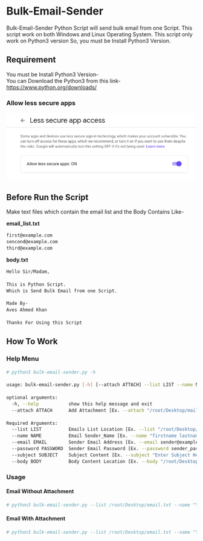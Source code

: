 # Bulk-Email-Sender
Bulk-Email-Sender Python Script will send bulk email from one Script. This script work on both Windows and Linux Operating System. This script only work on Python3 version So, you must be Install Python3 Version.

## Requirement
You must be Install Python3 Version-<br/>
You can Download the Python3 from this link-
https://www.python.org/downloads/

### Allow less secure apps
![alt text](https://github.com/av3sk77/Bulk-Email-Sender/blob/master/less-secure-app.png?raw=true)
## Before Run the Script
Make text files which contain the email list and the Body Contains Like-

<b>email_list.txt</b>
```bash
first@example.com
sencond@example.com
third@example.com
```

<b>body.txt</b>
```bash
Hello Sir/Madam,

This is Python Script.
Which is Send Bulk Email from one Script.

Made By-
Aves Ahmed Khan

Thanks For Using this Script
```

## How To Work
### Help Menu
```bash
# python3 bulk-email-sender.py -h

usage: bulk-email-sender.py [-h] [--attach ATTACH] --list LIST --name NAME --email EMAIL --password PASSWORD --subject SUBJECT --body BODY

optional arguments:
  -h, --help           show this help message and exit
  --attach ATTACH      Add Attachment [Ex. --attach "/root/Desktop/mail.csv"]

Required Arguments:
  --list LIST          Emails List Location [Ex. --list "/root/Desktop/mails.txt"]
  --name NAME          Email Sender_Name [Ex. --name "firstname lastname"]
  --email EMAIL        Sender Email Address [Ex. --email sender@example.com]
  --password PASSWORD  Sender Email Password [Ex. --password sender_password]
  --subject SUBJECT    Subject Content [Ex. --subject "Enter Subject Here"]
  --body BODY          Body Content Location [Ex. --body "/root/Desktop/body.txt"]
```
  
### Usage
#### Email Without Attachment
```bash
# python3 bulk-email-sender.py --list /root/Desktop/email.txt --name "Your Name" --email senderemail@example.com --password sender_password --subject "Email Subject Here" --body /root/Desktop/body.txt
```

#### Email With Attachment
```bash
# python3 bulk-email-sender.py --list /root/Desktop/email.txt --name "Your Name" --email senderemail@example.com --password sender_password --subject "Email Subject Here" --body /root/Desktop/body.txt --attach /root/Desktop/body.txt
```
  

